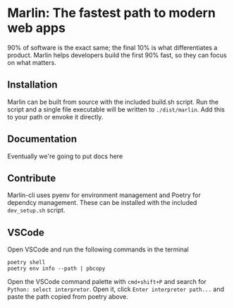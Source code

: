 # Marlin: The fastest path to modern web apps

90% of software is the exact same; the final 10% is what differentiates a product. Marlin helps developers build the first 90% fast, so they can focus on what matters.

## Installation

Marlin can be built from source with the included build.sh script. Run the script and a single file executable will be written to `./dist/marlin`. Add this to your path or envoke it directly.

## Documentation

Eventually we're going to put docs here

## Contribute

Marlin-cli uses pyenv for environment management and Poetry for dependcy management. These can be installed with the included `dev_setup.sh` script.


## VSCode

Open VSCode and run the following commands in the terminal
```
poetry shell
poetry env info --path | pbcopy
```

Open the VSCode command palette with `cmd+shift+P` and search for `Python: select interpretor`. Open it, click `Enter interpreter path...` and paste the path copied from poetry above.